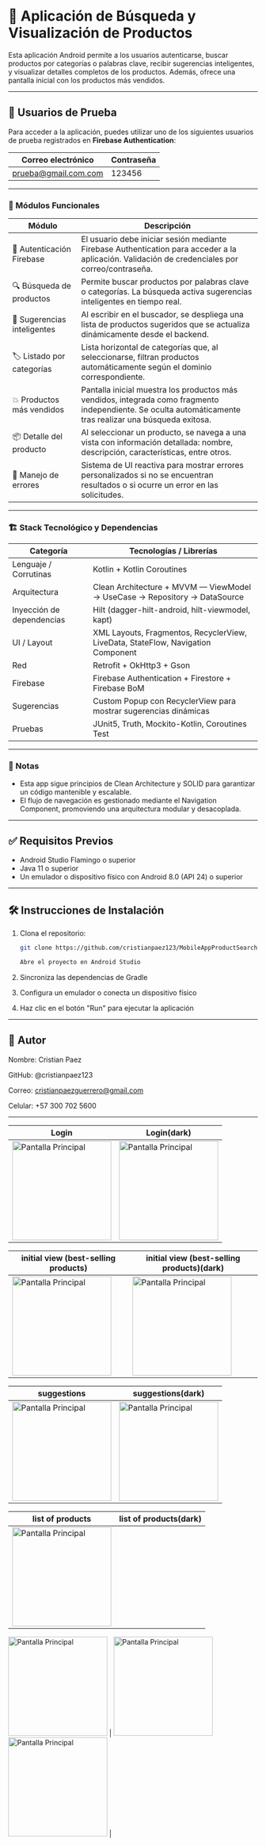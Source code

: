 # 🛒 Aplicación de Búsqueda y Visualización de Productos

Esta aplicación Android permite a los usuarios autenticarse, buscar productos por categorías o palabras clave, recibir sugerencias inteligentes, y visualizar detalles completos de los productos. Además, ofrece una pantalla inicial con los productos más vendidos.

---

## 👥 Usuarios de Prueba

Para acceder a la aplicación, puedes utilizar uno de los siguientes usuarios de prueba registrados en **Firebase Authentication**:

| Correo electrónico           | Contraseña |
|------------------------------|------------|
| prueba@gmail.com.com         | 123456     |

---

### 🧩 Módulos Funcionales

| Módulo                        | Descripción                                                                                                                                             |
|------------------------------|----------------------------------------------------------------------------------------------------------------------------------------------------------|
| 🔐 Autenticación Firebase    | El usuario debe iniciar sesión mediante Firebase Authentication para acceder a la aplicación. Validación de credenciales por correo/contraseña.         |
| 🔍 Búsqueda de productos     | Permite buscar productos por palabras clave o categorías. La búsqueda activa sugerencias inteligentes en tiempo real.                                     |
| 🧠 Sugerencias inteligentes  | Al escribir en el buscador, se despliega una lista de productos sugeridos que se actualiza dinámicamente desde el backend.                                |
| 🏷️ Listado por categorías     | Lista horizontal de categorías que, al seleccionarse, filtran productos automáticamente según el dominio correspondiente.                                 |
| 💥 Productos más vendidos     | Pantalla inicial muestra los productos más vendidos, integrada como fragmento independiente. Se oculta automáticamente tras realizar una búsqueda exitosa. |
| 📦 Detalle del producto       | Al seleccionar un producto, se navega a una vista con información detallada: nombre, descripción, características, entre otros.                         |
| 🧪 Manejo de errores          | Sistema de UI reactiva para mostrar errores personalizados si no se encuentran resultados o si ocurre un error en las solicitudes.                       |

---

### 🏗️ Stack Tecnológico y Dependencias

| Categoría                | Tecnologías / Librerías                                                                                           |
|--------------------------|------------------------------------------------------------------------------------------------------------------|
| Lenguaje / Corrutinas    | Kotlin + Kotlin Coroutines                                                                                        |
| Arquitectura             | Clean Architecture + MVVM — ViewModel → UseCase → Repository → DataSource                                       |
| Inyección de dependencias| Hilt (dagger-hilt-android, hilt-viewmodel, kapt)                                                                  |
| UI / Layout              | XML Layouts, Fragmentos, RecyclerView, LiveData, StateFlow, Navigation Component                                  |
| Red                      | Retrofit + OkHttp3 + Gson                                                                                         |
| Firebase                 | Firebase Authentication + Firestore + Firebase BoM                                                               |
| Sugerencias              | Custom Popup con RecyclerView para mostrar sugerencias dinámicas                                                 |
| Pruebas                  | JUnit5, Truth, Mockito-Kotlin, Coroutines Test                                                                    |

---

### 📌 Notas
- Esta app sigue principios de Clean Architecture y SOLID para garantizar un código mantenible y escalable.
- El flujo de navegación es gestionado mediante el Navigation Component, promoviendo una arquitectura modular y desacoplada.

---

## ✅ Requisitos Previos

- Android Studio Flamingo o superior  
- Java 11 o superior  
- Un emulador o dispositivo físico con Android 8.0 (API 24) o superior

---


## 🛠️ Instrucciones de Instalación

1. Clona el repositorio:
   ```bash
   git clone https://github.com/cristianpaez123/MobileAppProductSearch

   Abre el proyecto en Android Studio

2. Sincroniza las dependencias de Gradle

3. Configura un emulador o conecta un dispositivo físico

4. Haz clic en el botón "Run" para ejecutar la aplicación

---

## 👤 Autor

Nombre: Cristian Paez

GitHub: @cristianpaez123

Correo: cristianpaezguerrero@gmail.com

Celular: +57 300 702 5600

---

| Login                        | Login(dark)                                                                                                                                             |
|------------------------------|----------------------------------------------------------------------------------------------------------------------------------------------------------|
| <img src="https://github.com/user-attachments/assets/0ccde1de-d131-4904-8eb0-ebe14c0c9fb6" alt="Pantalla Principal" width="200"/>   | <img src="https://github.com/user-attachments/assets/90d3f66d-2dd8-41eb-9683-445b24794a20" alt="Pantalla Principal" width="200"/>         |

| initial view (best-selling products)                        | initial view (best-selling products)(dark)                                                                                                                                             |
|------------------------------|----------------------------------------------------------------------------------------------------------------------------------------------------------|
| <img src="https://github.com/user-attachments/assets/69676bdf-066c-4699-afa8-4ec414123dc4" alt="Pantalla Principal" width="200"/>   | <img src="https://github.com/user-attachments/assets/eb6534f5-4e12-49b1-b61e-60613bfc88d5" alt="Pantalla Principal" width="200"/>         |


| suggestions                        | suggestions(dark)                                                                                                                                             |
|------------------------------|----------------------------------------------------------------------------------------------------------------------------------------------------------|
| <img src="https://github.com/user-attachments/assets/fff96ee9-be3f-4b57-98d9-67c9c15970ba" alt="Pantalla Principal" width="200"/>   | <img src="https://github.com/user-attachments/assets/f455d6f5-ca3f-4c68-bb79-175ca6e4f832" alt="Pantalla Principal" width="200"/>         |


| list of products                        | list of products(dark)                                                                                                                                             |
|------------------------------|----------------------------------------------------------------------------------------------------------------------------------------------------------|
| <img src="https://github.com/user-attachments/assets/3e165664-d062-4091-b5bc-ae8b615cf2eb" alt="Pantalla Principal" width="200"/>

<img src="https://github.com/user-attachments/assets/0f4f594f-bf5a-40b5-9fe4-671e16bde282" alt="Pantalla Principal" width="200"/>    | <img src="https://github.com/user-attachments/assets/57ef5aee-847f-41ed-b7d1-0f60aa075df6" alt="Pantalla Principal" width="200"/>
<img src="https://github.com/user-attachments/assets/fc6cf348-aaa0-4185-894d-e968df596c23" alt="Pantalla Principal" width="200"/>         |













